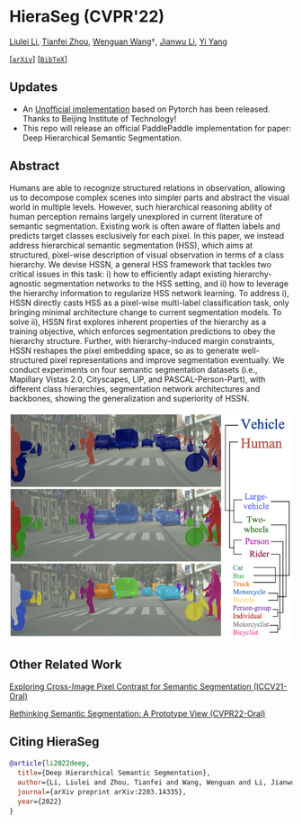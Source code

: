 # HieraSeg (CVPR'22)
[Liulei Li](https://scholar.google.com/citations?user=eCrBWngAAAAJ&hl=en), [Tianfei Zhou](https://www.tfzhou.com/), [Wenguan Wang](https://sites.google.com/view/wenguanwang/)&dagger;, [Jianwu Li](https://scholar.google.com/citations?hl=en&user=rWIZNIwAAAAJ), [Yi Yang](https://scholar.google.com/citations?user=RMSuNFwAAAAJ&hl=en)

[[`arXiv`](https://arxiv.org/abs/2203.14335)] [[`BibTeX`](#CitingHieraSeg)]

## Updates
* An [Unofficial implementation](https://github.com/qhanghu/HSSN_pytorch) based on Pytorch has been released. Thanks to Beijing Institute of Technology!
* This repo will release an official PaddlePaddle implementation for paper: Deep Hierarchical Semantic Segmentation.

## Abstract
Humans are able to recognize structured relations in observation, allowing us to decompose complex scenes into simpler parts and abstract the visual world in multiple levels. However, such hierarchical reasoning ability of human perception remains largely unexplored in current literature of semantic segmentation. Existing work is often aware of flatten labels and predicts target classes exclusively for each pixel. In this paper, we instead address hierarchical semantic segmentation (HSS), which aims at structured, pixel-wise description of visual observation in terms of a class hierarchy. We devise HSSN, a general HSS framework that tackles two critical issues in this task: i) how to efficiently adapt existing hierarchy-agnostic segmentation networks to the HSS setting, and ii) how to leverage the hierarchy information to regularize HSS network learning. To address i), HSSN directly casts HSS as a pixel-wise multi-label classification task, only bringing minimal architecture change to current segmentation models. To solve ii), HSSN first explores inherent properties of the hierarchy as a training objective, which enforces segmentation predictions to obey the hierarchy structure. Further, with hierarchy-induced margin constraints, HSSN reshapes the pixel embedding space, so as to generate well-structured pixel representations and improve segmentation eventually. We conduct experiments on four semantic segmentation datasets (i.e., Mapillary Vistas 2.0, Cityscapes, LIP, and PASCAL-Person-Part), with different class hierarchies, segmentation network architectures and backbones, showing the generalization and superiority of HSSN.
<p align="center">
<img src="https://github.com/0liliulei/HieraSeg/blob/main/fig.png" width="650">
</p>

## Other Related Work
[Exploring Cross-Image Pixel Contrast for Semantic Segmentation (ICCV21-Oral)](https://github.com/tfzhou/ContrastiveSeg)

[Rethinking Semantic Segmentation: A Prototype View (CVPR22-Oral)](https://github.com/tfzhou/ProtoSeg)

## <a name="CitingHieraSeg"></a>Citing HieraSeg
```BibTeX
@article{li2022deep,
  title={Deep Hierarchical Semantic Segmentation},
  author={Li, Liulei and Zhou, Tianfei and Wang, Wenguan and Li, Jianwu and Yang, Yi},
  journal={arXiv preprint arXiv:2203.14335},
  year={2022}
}
```

